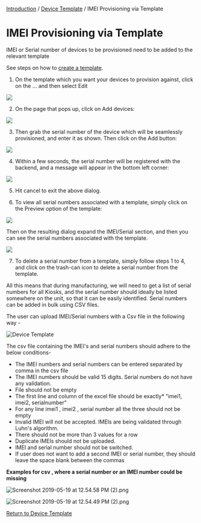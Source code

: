 [Introduction](../../../console.md) / [Device Template](../index.md) / IMEI Provisioning via Template

# IMEI Provisioning via Template

IMEI or Serial number of devices to be provisioned need to be added to the relevant template

See steps on how to [create a template](../index.md).

1.  On the template which you want your devices to provision against, click on the … and then select Edit

![](../../images/temp_2.png)

2.  On the page that pops up, click on Add devices:

![](../../images/template_for_imei1.png)

3.  Then grab the serial number of the device which will be seamlessly provisioned, and enter it as shown. Then click on the Add button:

![](../../images/template_for_imei2.png)

4.  Within a few seconds, the serial number will be registered with the backend, and a message will appear in the bottom left corner:

![](../../images/template_for_imei3.png)

5.  Hit cancel to exit the above dialog.

6.  To view all serial numbers associated with a template, simply click on the Preview option of the template:

![](../../images/template_for_imei4.png)

Then on the resulting dialog expand the IMEI/Serial section, and then you can see the serial numbers associated with the template.

![](../../images/template_for_imei5.png)

7.  To delete a serial number from a template, simply follow steps 1 to 4, and click on the trash-can icon to delete a serial number from the template.

All this means that during manufacturing, we will need to get a list of serial numbers for all Kiosks, and the serial number should ideally be listed somewhere on the unit, so that it can be easily identified. Serial numbers can be added in bulk using CSV files.

The user can upload IMEI/Serial numbers with a Csv file in the following way -

![Device Template](../../../assets/OLD_DASHBOARD/imei_real.png)

The csv file containing the IMEI's and serial numbers should adhere to the below conditions-

* The IMEI numbers and serial numbers can be entered separated by comma in the csv file
* The IMEI numbers should be valid 15 digits. Serial numbers do not have any validation.
* File should not be empty
* The first line and column of the excel file should be exactly* "imei1, imei2, serialnumber"
* For any line imei1 , imei2 , serial number all the three should not be empty
* Invalid IMEI will not be accepted. IMEIs are being validated through Luhn's algorithm.
* There should not be more than 3 values for a row
* Duplicate IMEIs should not be uploaded.
* IMEI and serial number should not be switched.
* If user does not want to add a second IMEI or serial number, they should leave the space blank between the commas

**Examples for csv , where a serial number or an IMEI number could be missing**

![Screenshot 2019-05-19 at 12.54.58 PM (2).png](../../../assets/OLD_DASHBOARD/imei1.png)

![Screenshot 2019-05-19 at 12.54.49 PM (2).png](../../../assets/OLD_DASHBOARD/imei2.png)

[Return to Device Template](../index.md)
